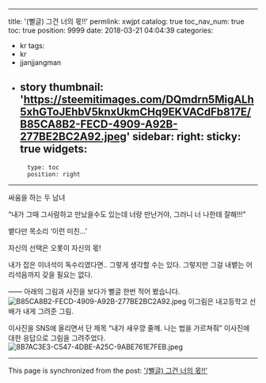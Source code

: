 
---
title: '(뻘글) 그건 너의 몫!!'
permlink: xwjpt
catalog: true
toc_nav_num: true
toc: true
position: 9999
date: 2018-03-21 04:04:39
categories:
- kr
tags:
- kr
- jjanjjangman
- story
thumbnail: 'https://steemitimages.com/DQmdrn5MigALh5xhGToJEhbV5knxUkmCHq9EKVACdFb817E/B85CA8B2-FECD-4909-A92B-277BE2BC2A92.jpeg'
sidebar:
    right:
        sticky: true
widgets:
    -
        type: toc
        position: right
---


싸움을 하는 두 남녀

“내가 그때 그사람하고 만났을수도 있는데
너랑 만난거야, 그러니 너 나한테 잘해!!!”

뱉다만 목소리
‘이런 미친...’ 

자신의 선택은 오롯이 자신의 몫!

내가 잡은 이녀석이 독수리였다면..
그렇게 생각할 수는 있다.  그렇지만
그걸 내뱉는 어리석음까지 갖을 필요는 없다. 

——
아래의 그림과 사진을 보다가 뻘글 한번 적어 봤습니다. 
![B85CA8B2-FECD-4909-A92B-277BE2BC2A92.jpeg](https://steemitimages.com/DQmdrn5MigALh5xhGToJEhbV5knxUkmCHq9EKVACdFb817E/B85CA8B2-FECD-4909-A92B-277BE2BC2A92.jpeg)
이그림은 내고등학고 선배가 내게 그려준 그림.

이사진을 SNS에 올리면서 단 제목
“내가 새우깡 줄께.  나는 법을 가르쳐줘”
이사진에 대한 응답으로 그림을 그려주었다.  
![8B7AC3E3-C547-4DBE-A25C-9ABE761E7FEB.jpeg](https://steemitimages.com/DQmWNJ9PhgVb9eKXuYs2AzmvJkk1DYEiben8Di14fGYY5gc/8B7AC3E3-C547-4DBE-A25C-9ABE761E7FEB.jpeg)

- - -

This page is synchronized from the post: ['(뻘글) 그건 너의 몫!!'](https://steemit.com/@kingbit/xwjpt)
